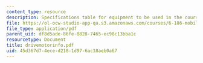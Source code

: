 ```yaml
---
content_type: resource
description: Specifications table for equipment to be used in the course.
file: https://ol-ocw-studio-app-qa.s3.amazonaws.com/courses/6-186-mobile-autonomous-systems-laboratory-january-iap-2005/45d367d74eced2181d976ac18aeb0a67_drivemotorinfo.pdf
file_type: application/pdf
parent_uid: df8d5ade-86fe-8828-7465-ec98c13bba1c
resourcetype: Document
title: drivemotorinfo.pdf
uid: 45d367d7-4ece-d218-1d97-6ac18aeb0a67
---
```

